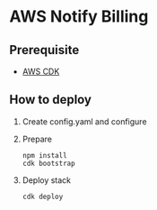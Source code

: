 # AWS Notify Billing

## Prerequisite

- [AWS CDK](https://aws.amazon.com/jp/cdk/)

## How to deploy

 1. Create config.yaml and configure

 2. Prepare

    ```shell
    npm install
    cdk bootstrap
    ```

 3. Deploy stack

    ```shell
    cdk deploy
    ```
